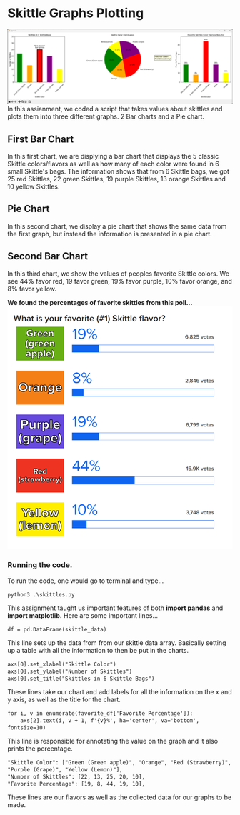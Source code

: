 # Skittle Graphs Plotting
![alt text](image-1.png)
In this assianment, we coded a script that takes values about skittles and plots them into three different graphs. 2 Bar charts and a Pie chart.

## First Bar Chart
In this first chart, we are displying a bar chart that displays the 5 classic Skittle colors/flavors as well as how many of each color were found in 6 small Skittle's bags. The information shows that from 6 Skittle bags, we got 25 red Skittles, 22 green Skittles, 19 purple Skittles, 13 orange Skittles and 10 yellow Skittles.
## Pie Chart
In this second chart, we display a pie chart that shows the same data from the first graph, but instead the information is presented in a pie chart.
## Second Bar Chart
In this third chart, we show the values of peoples favorite Skittle colors. We see 44% favor red, 19 favor green, 19% favor purple, 10% favor orange, and 8% favor yellow.

**We found the percentages of favorite skittles from this poll...**
![alt text](image.png)
### Running the code.
To run the code, one would go to terminal and type...
```
python3 .\skittles.py
```
This assignment taught us important features of both **import pandas** and **import matplotlib.**
Here are some important lines...
```
df = pd.DataFrame(skittle_data)
```
This line sets up the data from from our skittle data array. Basically setting up a table with all the information to then be put in the charts.
```
axs[0].set_xlabel("Skittle Color")
axs[0].set_ylabel("Number of Skittles")
axs[0].set_title("Skittles in 6 Skittle Bags")
```
These lines take our chart and add labels for all the information on the x and y axis, as well as the title for the chart.
```
for i, v in enumerate(favorite_df['Favorite Percentage']):
    axs[2].text(i, v + 1, f'{v}%', ha='center', va='bottom', fontsize=10)
```
This line is responsible for annotating the value on the graph and it also prints the percentage.
```
"Skittle Color": ["Green (Green apple)", "Orange", "Red (Strawberry)", "Purple (Grape)", "Yellow (Lemon)"],
"Number of Skittles": [22, 13, 25, 20, 10],
"Favorite Percentage": [19, 8, 44, 19, 10],
```
These lines are our flavors as well as the collected data for our graphs to be made.